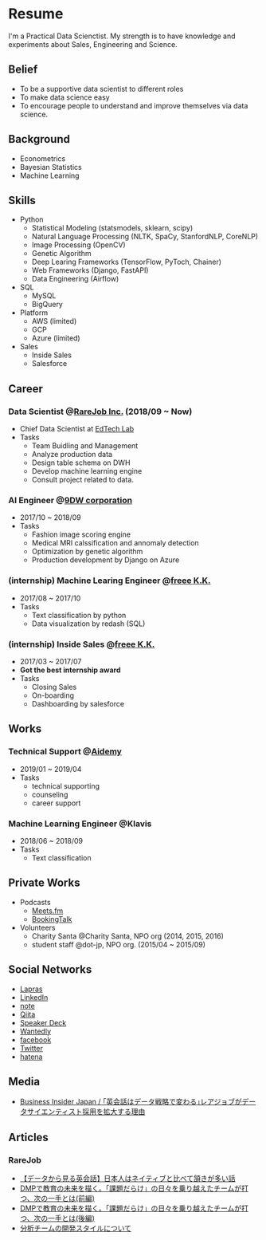 # Resume 
I'm a Practical Data Scienctist. My strength is to have knowledge and experiments about Sales, Engineering and Science. 

## Belief
- To be a supportive data scientist to different roles
- To make data science easy 
- To encourage people to understand and improve themselves via data science.

## Background
- Econometrics
- Bayesian Statistics
- Machine Learning

## Skills
- Python 
  - Statistical Modeling (statsmodels, sklearn, scipy)
  - Natural Language Processing (NLTK, SpaCy, StanfordNLP, CoreNLP)
  - Image Processing (OpenCV)
  - Genetic Algorithm 
  - Deep Learing Frameworks (TensorFlow, PyToch, Chainer)
  - Web Frameworks (Django, FastAPI)
  - Data Engineering (Airflow)
- SQL
  - MySQL
  - BigQuery
- Platform
  - AWS (limited)
  - GCP 
  - Azure (limited)
- Sales
  - Inside Sales
  - Salesforce


## Career 
### Data Scientist @[RareJob Inc.](https://www.rarejob.com/) (2018/09 ~ Now)
  - Chief Data Scientist at [EdTech Lab](https://www.rarejob.co.jp/lab/)
  - Tasks
    - Team Buidling and Management
    - Analyze production data
    - Design table schema on DWH
    - Develop machine learning engine
    - Consult project related to data.

### AI Engineer @[9DW corporation](https://9dw.jp/) 
  - 2017/10 ~ 2018/09
  - Tasks
    - Fashion image scoring engine
    - Medical MRI calssification and annomaly detection
    - Optimization by genetic algorithm
    - Production development by Django on Azure

### (internship) Machine Learing Engineer @[freee K.K.](https://corp.freee.co.jp/) 
  - 2017/08 ~ 2017/10
  - Tasks
    - Text classification by python 
    - Data visualization by redash (SQL)

### (internship) Inside Sales @[freee K.K.](https://corp.freee.co.jp/) 
  - 2017/03 ~ 2017/07
  - **Got the best internship award**
  - Tasks
    - Closing Sales
    - On-boarding
    - Dashboarding by salesforce
    
## Works
### Technical Support @[Aidemy](https://aidemy.net/) 
  - 2019/01 ~ 2019/04
  - Tasks
    - technical supporting 
    - counseling 
    - career support 

### Machine Learning Engineer @Klavis
  - 2018/06 ~ 2018/09
  - Tasks
    - Text classification
    
## Private Works
- Podcasts
  - [Meets.fm](https://anchor.fm/meetsfm)
  - [BookingTalk](https://anchor.fm/booking-talk)
- Volunteers 
  - Charity Santa @Charity Santa, NPO org (2014, 2015, 2016)
  - student staff @dot-jp, NPO org. (2015/04 ~ 2015/09)

## Social Networks
- [Lapras](https://lapras.com/public/IVBOT6Y)
- [LinkedIn](www.linkedin.com/in/hayata-yamamoto-b385a018a)
- [note](https://note.mu/hayata_yamamoto)
- [Qiita](https://qiita.com/hayata-yamamoto)
- [Speaker Deck](https://speakerdeck.com/hayata_yamamoto)
- [Wantedly](https://www.wantedly.com/users/99972307)
- [facebook](https://www.facebook.com/hayata.yamamoto)
- [Twitter](https://www.twitter.com/hayata_yamamoto)
- [hatena](https://hayata-yamamoto.hatenablog.com)

## Media 
- [Business Insider Japan / ｢英会話はデータ戦略で変わる｣レアジョブがデータサイエンティスト採用を拡大する理由](https://www.businessinsider.jp/post-179154)

## Articles
### RareJob 
- [【データから見る英会話】日本人はネイティブと比べて頷きが多い話](https://appeal.rarejob.co.jp/2018/11/09/5034/)
- [DMPで教育の未来を描く。「課題だらけ」の日々を乗り越えたチームが打つ、次の一手とは(前編)](https://appeal.rarejob.co.jp/2019/07/09/5936/)
- [DMPで教育の未来を描く。「課題だらけ」の日々を乗り越えたチームが打つ、次の一手とは(後編)](https://appeal.rarejob.co.jp/2019/07/09/5960/)
- [分析チームの開発スタイルについて](https://rarejob-tech-dept.hatenablog.com/entry/2019/07/09/190000)


